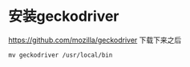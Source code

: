 
# 安装geckodriver
https://github.com/mozilla/geckodriver
下载下来之后
```
mv geckodriver /usr/local/bin
```





